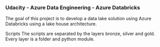 ### Udacity - Azure Data Engineering - Azure Databricks
The goal of this project is to develop a data lake solution using Azure Databricks using a lake house architecture.


Scripts
The scripts are separated by the layers bronze, silver and gold. Every layer is a folder and python module.
